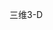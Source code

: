 <span data-ttu-id="5ec08-101">三维</span><span class="sxs-lookup"><span data-stu-id="5ec08-101">3-D</span></span>
